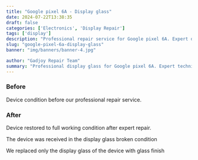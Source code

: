 ```yaml
---
title: "Google pixel 6A - Display glass"
date: 2024-07-22T13:38:35
draft: false
categories: ['Electronics', 'Display Repair']
tags: ['display']
description: "Professional repair service for Google pixel 6A. Expert diagnosis and quality repairs in Bangalore."
slug: "google-pixel-6a-display-glass"
banner: "img/banners/banner-4.jpg"

author: "Gadjoy Repair Team"
summary: "Professional display glass for Google pixel 6A. Expert technicians, quality parts, warranty included."
---
```


### Before

Device condition before our professional repair service.

### After

Device restored to full working condition after expert repair.

The device was received in the display glass broken condition

We replaced only the display glass of the device with glass finish